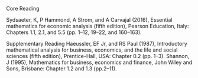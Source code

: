 Core Reading

Sydsaeter, K, P Hammond, A Strom, and A Carvajal (2016), Essential mathematics for economic analysis (fifth edition), Pearson Education, Italy: 
Chapters 1.1, 2.1, and 5.5 (pp. 1–12, 19–22, and 160–163).

Supplementary Reading
Haeussler, EF Jr, and RS Paul (1987), Introductory mathematical analysis for business, economics, and the life and social sciences (fifth edition), Prentice-Hall, USA: Chapter 0.2 (pp. 1–3). 
Shannon, J (1995), Mathematics for business, economics and finance, John Wiley and Sons, Brisbane: Chapter 1.2 and 1.3 (pp.2–11).